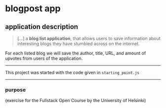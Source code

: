 # blogpost app

## application description
> [...] a **blog list application**, that allows users to save information about interesting blogs they have stumbled across on the internet.

For each listed blog we will save the author, title, URL, and amount of upvotes from users of the application.

---

This project was started with the code given in `starting_point.js`

---

### purpose
(exercise for the Fullstack Open Course by the University of Helsinki)

